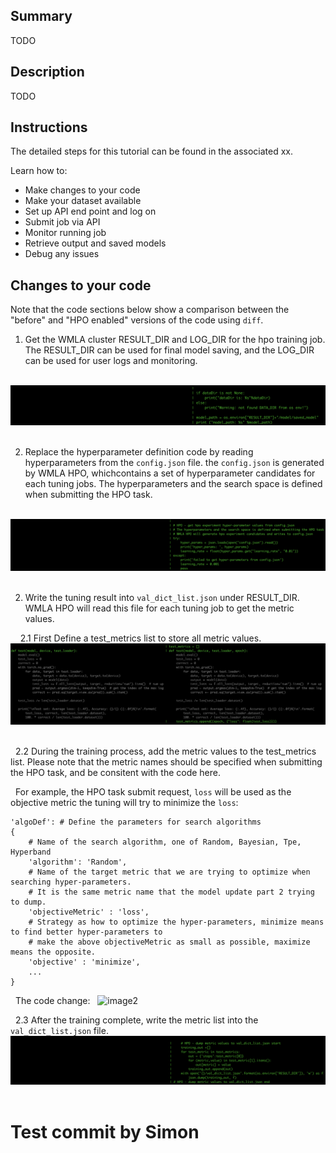 

## Summary
TODO



## Description
TODO



## Instructions

The detailed steps for this tutorial can be found in the associated xx.  

Learn how to:

- Make changes to your code
- Make your dataset available
- Set up API end point and log on
- Submit job via API
- Monitor running job
- Retrieve output and saved models
- Debug any issues


## Changes to your code

Note that the code sections below show a comparison between the "before" and "HPO enabled" versions of the code using `diff`.

1. Get the WMLA cluster RESULT_DIR and LOG_DIR for the hpo training job. The RESULT_DIR can be used for final model saving, and the LOG_DIR can be used for user logs and monitoring.

&nbsp;
&nbsp;
![image1](https://raw.githubusercontent.com/IBM/wmla-assets/zhuangxy-patch-1/WMLA-learning-journey/automated-hyperparameter-tuning/shared_images/hpo_update_model_1.png)
&nbsp;
&nbsp;

2.  Replace the hyperparameter definition code by reading hyperparameters from the `config.json` file. the `config.json` is generated by WMLA HPO, whichcontains a set of hyperparameter candidates for each tuning jobs. The hyperparameters and the search space is defined when submitting the HPO task.

&nbsp;
&nbsp;
![image2](https://raw.githubusercontent.com/IBM/wmla-assets/zhuangxy-patch-1/WMLA-learning-journey/automated-hyperparameter-tuning/shared_images/hpo_update_model_2.png)
&nbsp;
&nbsp;

2.  Write the tuning result into `val_dict_list.json` under RESULT_DIR. WMLA HPO will read this file for each tuning job to get the metric values.

&nbsp;
&nbsp;
2.1  First Define a test_metrics list to store all metric values.
&nbsp;
![image2](https://raw.githubusercontent.com/IBM/wmla-assets/zhuangxy-patch-1/WMLA-learning-journey/automated-hyperparameter-tuning/shared_images/hpo_update_model_3.png)
&nbsp;

&nbsp;
2.2  During the training process, add the metric values to the test_metrics list. Please note that the metric names should be specified when submitting the HPO task, and be consitent with the code here.

&nbsp;
For example, the HPO task submit request, `loss` will be used as the objective metric the tuning will try to minimize the `loss`:
```
'algoDef': # Define the parameters for search algorithms  
{
    # Name of the search algorithm, one of Random, Bayesian, Tpe, Hyperband  
    'algorithm': 'Random',   
    # Name of the target metric that we are trying to optimize when searching hyper-parameters.
    # It is the same metric name that the model update part 2 trying to dump.
    'objectiveMetric' : 'loss',
    # Strategy as how to optimize the hyper-parameters, minimize means to find better hyper-parameters to
    # make the above objectiveMetric as small as possible, maximize means the opposite.
    'objective' : 'minimize',
    ...
}
```
&nbsp;
The code change:
&nbsp;
![image2](https://raw.githubusercontent.com/IBM/wmla-assets/zhuangxy-patch-1/WMLA-learning-journey/automated-hyperparameter-tuning/shared_images/hpo_update_model_4.png)
&nbsp;

&nbsp;
2.3  After the training complete, write the metric list into the `val_dict_list.json` file.
&nbsp;
![image2](https://raw.githubusercontent.com/IBM/wmla-assets/zhuangxy-patch-1/WMLA-learning-journey/automated-hyperparameter-tuning/shared_images/hpo_update_model_5.png)
&nbsp;
&nbsp;

# Test commit by Simon
